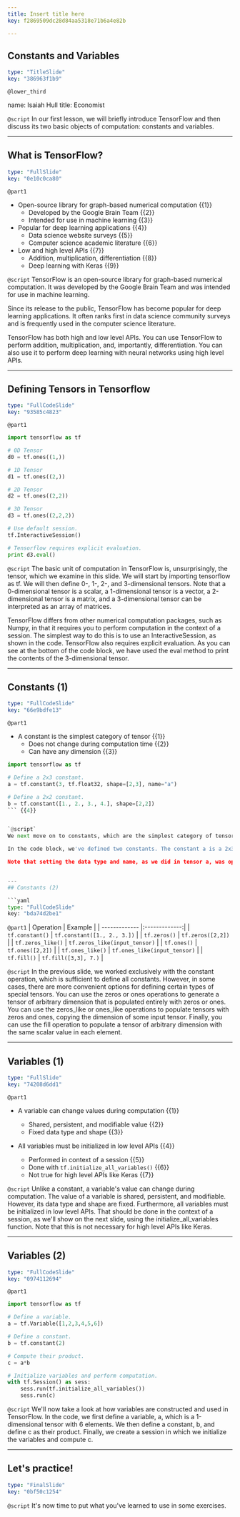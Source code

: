 ```yaml
---
title: Insert title here
key: f2869509dc28d84aa5318e71b6a4e82b

---
```

## Constants and Variables

```yaml
type: "TitleSlide"
key: "386963f1b9"
```

`@lower_third`

name: Isaiah Hull
title: Economist


`@script`
In our first lesson, we will briefly introduce TensorFlow and then discuss its two basic objects of computation: constants and variables.


---
## What is TensorFlow?

```yaml
type: "FullSlide"
key: "0e10c0ca80"
```

`@part1`
* Open-source library for graph-based numerical computation {{1}}
  * Developed by the Google Brain Team {{2}}
  * Intended for use in machine learning {{3}}
* Popular for deep learning applications {{4}}
  * Data science website surveys {{5}}
  * Computer science academic literature {{6}} 
* Low and high level APIs {{7}}
  * Addition, multiplication, differentiation {{8}}
  * Deep learning with Keras {{9}}


`@script`
TensorFlow is an open-source library for graph-based numerical computation. It was developed by the Google Brain Team and was intended for use in machine learning.

Since its release to the public, TensorFlow has become popular for deep learning applications. It often ranks first in data science community surveys and is frequently used in the computer science literature. 

TensorFlow has both high and low level APIs. You can use TensorFlow to perform addition, multiplication, and, importantly, differentiation. You can also use it to perform deep learning with neural networks using high level APIs.


---
## Defining Tensors in Tensorflow

```yaml
type: "FullCodeSlide"
key: "93585c4823"
```

`@part1`
```python
import tensorflow as tf

# 0D Tensor
d0 = tf.ones((1,))

# 1D Tensor
d1 = tf.ones((2,))

# 2D Tensor
d2 = tf.ones((2,2))

# 3D Tensor
d3 = tf.ones((2,2,2))

# Use default session.
tf.InteractiveSession()

# Tensorflow requires explicit evaluation.
print d3.eval()
```


`@script`
The basic unit of computation in TensorFlow is, unsurprisingly, the tensor, which we examine in this slide. We will start by importing tensorflow as tf. We will then define 0-, 1-, 2-, and 3-dimensional tensors. Note that a 0-dimensional tensor is a scalar, a 1-dimensional tensor is a vector, a 2-dimensional tensor is a matrix, and a 3-dimensional tensor can be interpreted as an array of matrices.

TensorFlow differs from other numerical computation packages, such as Numpy, in that it requires you to perform computation in the context of a session. The simplest way to do this is to use an InteractiveSession, as shown in the code. TensorFlow also requires explicit evaluation. As you can see at the bottom of the code block, we have used the eval method to print the contents of the 3-dimensional tensor.


---
## Constants (1)

```yaml
type: "FullCodeSlide"
key: "66e9bdfe13"
```

`@part1`
* A constant is the simplest category of tensor {{1}}
  * Does not change during computation time {{2}}
  * Can have any dimension {{3}}


```python
import tensorflow as tf

# Define a 2x3 constant.
a = tf.constant(3, tf.float32, shape=[2,3], name="a")

# Define a 2x2 constant.
b = tf.constant([1., 2., 3., 4.], shape=[2,2])
``` {{4}}


`@script`
We next move on to constants, which are the simplest category of tensor in TensorFlow. A constant does not change during computation time. It can also have any dimension.

In the code block, we've defined two constants. The constant a is a 2x3 tensor of 3s. The constant b is a 2x2 tensor, which is constructed from the 1-dimensional vector: 1, 2, 3, 4.

Note that setting the data type and name, as we did in tensor a, was optional. The default datatype is a 32-bit float.


---
## Constants (2)

```yaml
type: "FullCodeSlide"
key: "bda74d2be1"
```

`@part1`
| Operation       | Example          | 
| ------------- |:-------------:|
| `tf.constant()` | `tf.constant([1., 2., 3.])` |
| `tf.zeros()`      | `tf.zeros([2,2])` | 
| `tf.zeros_like()`      | `tf.zeros_like(input_tensor)`      | 
| `tf.ones()` | `tf.ones([2,2])`      |
| `tf.ones_like()` | `tf.ones_like(input_tensor)` |
| `tf.fill()` | `tf.fill([3,3], 7.)` |


`@script`
In the previous slide, we worked exclusively with the constant operation, which is sufficient to define all constants. However, in some cases, there are more convenient options for defining certain types of special tensors. You can use the zeros or ones operations to generate a tensor of arbitrary dimension that is populated entirely with zeros or ones. You can use the zeros_like or ones_like operations to populate tensors with zeros and ones, copying the dimension of some input tensor. Finally, you can use the fill operation to populate a tensor of arbitrary dimension with the same scalar value in each element.


---
## Variables (1)

```yaml
type: "FullSlide"
key: "74208d6dd1"
```

`@part1`
* A variable can change values during computation {{1}}
  * Shared, persistent, and modifiable value {{2}}
  * Fixed data type and shape {{3}}

* All variables must be initialized in low level APIs  {{4}}
  * Performed in context of a session {{5}}
  * Done with `tf.initialize_all_variables()` {{6}}
  * Not true for high level APIs like Keras {{7}}


`@script`
Unlike a constant, a variable's value can change during computation. The value of a variable is shared, persistent, and modifiable. However, its data type and shape are fixed. Furthermore, all variables must be initialized in low level APIs. That should be done in the context of a session, as we'll show on the next slide, using the initialize_all_variables function. Note that this is not necessary for high level APIs like Keras.


---
## Variables (2)

```yaml
type: "FullCodeSlide"
key: "0974112694"
```

`@part1`
```python
import tensorflow as tf

# Define a variable.
a = tf.Variable([1,2,3,4,5,6])

# Define a constant.
b = tf.constant(2)

# Compute their product.
c = a*b

# Initialize variables and perform computation.
with tf.Session() as sess:
	sess.run(tf.initialize_all_variables())
	sess.run(c)
```


`@script`
We'll now take a look at how variables are constructed and used in TensorFlow. In the code, we first define a variable, a, which is a 1-dimensional tensor with 6 elements. We then define a constant, b, and define c as their product. Finally, we create a session in which we initialize the variables and compute c.


---
## Let's practice!

```yaml
type: "FinalSlide"
key: "0bf50c1254"
```

`@script`
It's now time to put what you've learned to use in some exercises.

